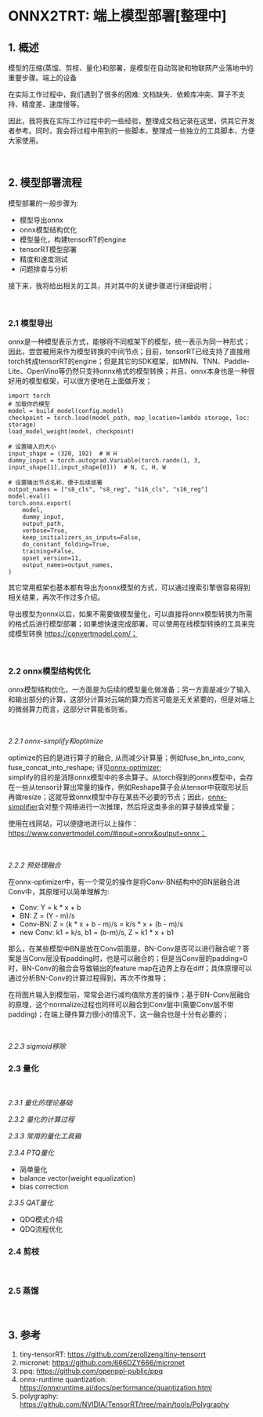 # ONNX2TRT: 端上模型部署[整理中]


## 1. 概述

模型的压缩(蒸馏、剪枝、量化)和部署，是模型在自动驾驶和物联网产业落地中的重要步骤。端上的设备

在实际工作过程中，我们遇到了很多的困难: 文档缺失、依赖库冲突、算子不支持、精度差、速度慢等。

因此，我将我在实际工作过程中的一些经验，整理成文档记录在这里，供其它开发者参考。同时，我会将过程中用到的一些脚本，整理成一些独立的工具脚本，方便大家使用。

<br>

## 2. 模型部署流程

模型部署的一般步骤为:
- 模型导出onnx
- onnx模型结构优化
- 模型量化，构建tensorRT的engine
- tensorRT模型部署
- 精度和速度测试
- 问题排查与分析

接下来，我将给出相关的工具，并对其中的关键步骤进行详细说明；

<br>

### 2.1 模型导出
onnx是一种模型表示方式，能够将不同框架下的模型，统一表示为同一种形式；因此，尝尝被用来作为模型转换的中间节点；目前，tensorRT已经支持了直接用torch转成tensorRT的engine；但是其它的SDK框架，如MNN、TNN、Paddle-Lite、OpenVino等仍然只支持onnx格式的模型转换；并且，onnx本身也是一种很好用的模型框架，可以很方便地在上面做开发；

```
import torch
# 加载你的模型
model = build_model(config.model)
checkpoint = torch.load(model_path, map_location=lambda storage, loc: storage)
load_model_weight(model, checkpoint)

# 设置输入的大小
input_shape = (320, 192)  # W H
dummy_input = torch.autograd.Variable(torch.randn(1, 3, input_shape[1],input_shape[0]))  # N, C, H, W

# 设置输出节点名称，便于后续部署
output_names = ["s8_cls", "s8_reg", "s16_cls", "s16_reg"]
model.eval()
torch.onnx.export(
    model,
    dummy_input,
    output_path,
    verbose=True,
    keep_initializers_as_inputs=False,
    do_constant_folding=True,
    training=False,
    opset_version=11,
    output_names=output_names,
)

```

其它常用框架也基本都有导出为onnx模型的方式，可以通过搜索引擎很容易得到相关结果，再次不作过多介绍。

导出模型为onnx以后，如果不需要做模型量化，可以直接将onnx模型转换为所需的格式后进行模型部署；如果想快速完成部署，可以使用在线模型转换的工具来完成模型转换 https://convertmodel.com/；

<br>

### 2.2 onnx模型结构优化 ###

onnx模型结构优化，一方面是为后续的模型量化做准备；另一方面是减少了输入和输出部分的计算，这部分计算对云端的算力而言可能是无关紧要的，但是对端上的微弱算力而言，这部分计算能省则省。

<br>

*2.2.1 onnx-simplify和optimize* 

optimize的目的是进行算子的融合, 从而减少计算量；例如fuse_bn_into_conv, fuse_concat_into_reshape; 详见[onnx-optimizer](https://github.com/onnx/optimizer);
<br>
simplify的目的是消除onnx模型中的多余算子。从torch得到的onnx模型中，会存在一些从tensor计算出常量的操作，例如Reshape算子会从tensor中获取形状后再做resize；这就导致onnx模型中存在某些不必要的节点；因此，[onnx-simplifier](https://github.com/daquexian/onnx-simplifier)会对整个网络进行一次推理，然后将这类多余的算子替换成常量；
<br>

使用在线网站，可以便捷地进行以上操作：https://www.convertmodel.com/#input=onnx&output=onnx；

<br>

*2.2.2 预处理融合*  

在onnx-optimizer中，有一个常见的操作是将Conv-BN结构中的BN层融合进Conv中，其原理可以简单理解为:
- Conv: Y = k * x + b
- BN:   Z = (Y - m)/s
- Conv-BN: Z = (k * x + b - m)/s = k/s * x + (b - m)/s
- new Conv: k1 = k/s, b1 = (b-m)/s, Z = k1 * x + b1

那么，在某些模型中BN是放在Conv前面是，BN-Conv是否可以进行融合呢？答案是当Conv层没有padding时，也是可以融合的；但是当Conv层的padding>0时，BN-Conv的融合会导致输出的feature map在边界上存在diff；具体原理可以通过分析BN-Conv的计算过程得到，再次不作推导；

在将图片输入到模型前，常常会进行减均值除方差的操作；基于BN-Conv层融合的原理，这个normalize过程也同样可以融合到Conv层中(需要Conv层不带padding)；在端上硬件算力很小的情况下，这一融合也是十分有必要的；

<br>

*2.2.3 sigmoid移除*


### 2.3 量化

<br>

*2.3.1 量化的理论基础* 


*2.3.2 量化的计算过程*  


*2.3.3 常用的量化工具箱* 

*2.3.4 PTQ量化*

- 简单量化
- balance vector(weight equalization)
- bias correction


*2.3.5 QAT量化*

- QDQ模式介绍
- QDQ流程优化


### 2.4 剪枝

<br>


### 2.5 蒸馏

<br>

## 3. 参考
1. tiny-tensorRT: https://github.com/zerollzeng/tiny-tensorrt
2. micronet: https://github.com/666DZY666/micronet
3. ppq: https://github.com/openppl-public/ppq
4. onnx-runtime quantization: https://onnxruntime.ai/docs/performance/quantization.html
5. polygraphy: https://github.com/NVIDIA/TensorRT/tree/main/tools/Polygraphy